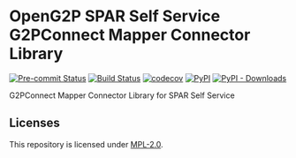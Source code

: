 # OpenG2P SPAR Self Service G2PConnect Mapper Connector Library
[![Pre-commit Status](https://github.com/OpenG2P/openg2p-spar-self-service/actions/workflows/pre-commit.yml/badge.svg?branch=develop)](https://github.com/OpenG2P/openg2p-spar-self-service/actions/workflows/pre-commit.yml?query=branch%3Adevelop)
[![Build Status](https://github.com/OpenG2P/openg2p-spar-self-service/actions/workflows/test.yml/badge.svg?branch=develop)](https://github.com/OpenG2P/openg2p-spar-self-service/actions/workflows/test.yml?query=branch%3Adevelop)
[![codecov](https://codecov.io/gh/OpenG2P/openg2p-spar-self-service/branch/develop/graph/badge.svg)](https://codecov.io/gh/OpenG2P/openg2p-spar-self-service)
[![PyPI](https://img.shields.io/pypi/v/openg2p-spar-g2pconnect-mapper-connector-lib?label=pypi%20package)](https://pypi.org/project/openg2p-spar-g2pconnect-mapper-connector-lib)
[![PyPI - Downloads](https://img.shields.io/pypi/dm/openg2p-spar-g2pconnect-mapper-connector-lib)](https://pypi.org/project/openg2p-spar-g2pconnect-mapper-connector-lib)

G2PConnect Mapper Connector Library for SPAR Self Service

## Licenses

This repository is licensed under [MPL-2.0](LICENSE).
